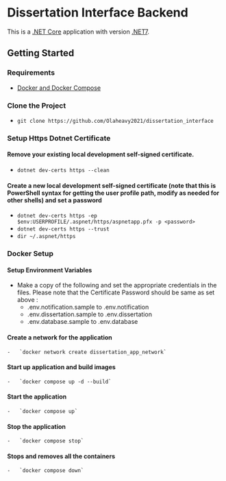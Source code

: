 # Dissertation Interface Backend
This is a [.NET Core](https://learn.microsoft.com/en-us/dotnet/core/introduction) application with version [.NET7](https://learn.microsoft.com/en-us/dotnet/core/whats-new/dotnet-7).

## Getting Started

### Requirements
-   [ Docker and Docker Compose](https://www.docker.com/products/docker-desktop/)

### Clone the Project
- `git clone https://github.com/Olaheavy2021/dissertation_interface`

### Setup Https Dotnet Certificate

#### Remove your existing local development self-signed certificate.

- `dotnet dev-certs https --clean`

#### Create a new local development self-signed certificate (note that this is PowerShell syntax for getting the user profile path, modify as needed for other shells) and set a password
- `dotnet dev-certs https -ep $env:USERPROFILE/.aspnet/https/aspnetapp.pfx -p <password>`
- `dotnet dev-certs https --trust`
- `dir ~/.aspnet/https`

### Docker Setup
#### Setup Environment Variables
- Make a copy of the following and set the appropriate credentials in the files. Please note that the Certificate Password should be same as set above :
    - .env.notification.sample to .env.notification
    - .env.dissertation.sample to .env.dissertation
    - .env.database.sample to .env.database
#### Create a network for the application

    -   `docker network create dissertation_app_network`

#### Start up application and build images

    -   `docker compose up -d --build`

#### Start the application

    -   `docker compose up`

#### Stop the application

    -   `docker compose stop`
#### Stops and removes all the containers
    -   `docker compose down`
